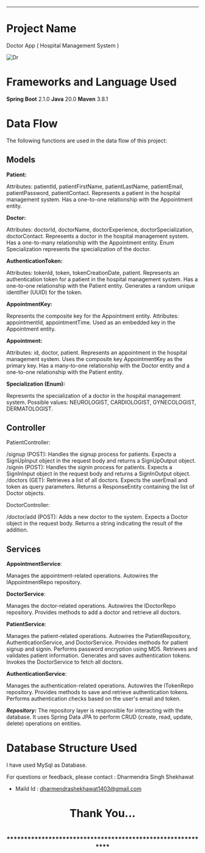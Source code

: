 
___
# Project Name
Doctor App ( Hospital Management System )

 ![Dr](https://github.com/DharmendraShekhawat/DoctorApp/assets/142703677/cf2d32d1-c5e1-4fff-9f76-9f2a6b888844)

# Frameworks and Language Used
**Spring Boot** 2.1.0
**Java** 20.0
**Maven** 3.8.1

# Data Flow
The following functions are used in the data flow of this project:


## Models

**Patient:**

Attributes: patientId, patientFirstName, patientLastName, patientEmail, patientPassword, patientContact.
Represents a patient in the hospital management system.
Has a one-to-one relationship with the Appointment entity.

**Doctor:**

Attributes: doctorId, doctorName, doctorExperience, doctorSpecialization, doctorContact.
Represents a doctor in the hospital management system.
Has a one-to-many relationship with the Appointment entity.
Enum Specialization represents the specialization of the doctor.

**AuthenticationToken:**

Attributes: tokenId, token, tokenCreationDate, patient.
Represents an authentication token for a patient in the hospital management system.
Has a one-to-one relationship with the Patient entity.
Generates a random unique identifier (UUID) for the token.

**AppointmentKey:**

Represents the composite key for the Appointment entity.
Attributes: appointmentId, appointmentTime.
Used as an embedded key in the Appointment entity.

**Appointment:**

Attributes: id, doctor, patient.
Represents an appointment in the hospital management system.
Uses the composite key AppointmentKey as the primary key.
Has a many-to-one relationship with the Doctor entity and a one-to-one relationship with the Patient entity.

**Specialization (Enum):**

Represents the specialization of a doctor in the hospital management system.
Possible values: NEUROLOGIST, CARDIOLOGIST, GYNECOLOGIST, DERMATOLOGIST.

## Controller


PatientController:

/signup (POST): Handles the signup process for patients. Expects a SignUpInput object in the request body and returns a SignUpOutput object.
/signin (POST): Handles the signin process for patients. Expects a SignInInput object in the request body and returns a SignInOutput object.
/doctors (GET): Retrieves a list of all doctors. Expects the userEmail and token as query parameters. Returns a ResponseEntity containing the list of Doctor objects.

DoctorController:

/doctor/add (POST): Adds a new doctor to the system. Expects a Doctor object in the request body. Returns a string indicating the result of the addition.


## Services

**AppointmentService**:

Manages the appointment-related operations.
Autowires the IAppointmentRepo repository.

**DoctorService**:

Manages the doctor-related operations.
Autowires the IDoctorRepo repository.
Provides methods to add a doctor and retrieve all doctors.


**PatientService**:

Manages the patient-related operations.
Autowires the PatientRepository, AuthenticationService, and DoctorService.
Provides methods for patient signup and signin.
Performs password encryption using MD5.
Retrieves and validates patient information.
Generates and saves authentication tokens.
Invokes the DoctorService to fetch all doctors.

**AuthenticationService**:

Manages the authentication-related operations.
Autowires the ITokenRepo repository.
Provides methods to save and retrieve authentication tokens.
Performs authentication checks based on the user's email and token.




_**Repository:**_ The repository layer is responsible for interacting with the database. It uses Spring Data JPA to perform CRUD (create, read, update, delete) operations on entities.


# Database Structure Used
I have used MySql as Database.

For questions or feedback, please contact : Dharmendra Singh Shekhawat  
- Maild Id : dharmendrashekhawat1403@gmail.com

<h1 align="center">Thank You...<h1>
<h3 align = "center"> ***********************************************************<h3>
